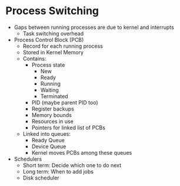 # Process Switching
* Gaps between running processes are due to kernel and interrupts
  * Task switching overhead
* Process Control Block (PCB)
  * Record for each running process
  * Stored in Kernel Memory
  * Contains:
    * Process state
      * New
      * Ready
      * Running
      * Waiting
      * Terminated
    * PID (maybe parent PID too)
    * Register backups
    * Memory bounds
    * Resources in use
    * Pointers for linked list of PCBs
  * Linked into queues:
    * Ready Queue
    * Device Queue
    * Kernel moves PCBs among these queues
* Schedulers
  * Short term: Decide which one to do next
  * Long term: When to add jobs
  * Disk scheduler
